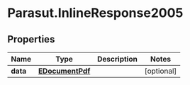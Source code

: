 # Parasut.InlineResponse2005

## Properties
Name | Type | Description | Notes
------------ | ------------- | ------------- | -------------
**data** | [**EDocumentPdf**](EDocumentPdf.md) |  | [optional] 


